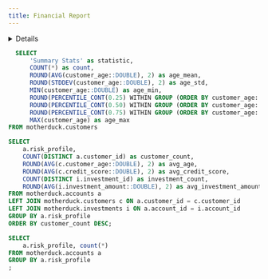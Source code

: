```yaml
---
title: Financial Report
---
```


<Details title='How to edit this page'>

  This page can be found in your project at `/pages/financial_report.md`. Make a change to the markdown file and save it to see the change take effect in your browser.
</Details>

```sql CUSTOMERS_BY_AGE
  SELECT
      'Summary Stats' as statistic,
      COUNT(*) as count,
      ROUND(AVG(customer_age::DOUBLE), 2) as age_mean,
      ROUND(STDDEV(customer_age::DOUBLE), 2) as age_std,
      MIN(customer_age::DOUBLE) as age_min,
      ROUND(PERCENTILE_CONT(0.25) WITHIN GROUP (ORDER BY customer_age::DOUBLE), 2) as age_25,
      ROUND(PERCENTILE_CONT(0.50) WITHIN GROUP (ORDER BY customer_age::DOUBLE), 2) as age_50,
      ROUND(PERCENTILE_CONT(0.75) WITHIN GROUP (ORDER BY customer_age::DOUBLE), 2) as age_75,
      MAX(customer_age) as age_max
FROM motherduck.customers
```

``` sql RISK_PROFILE_DISTRIBUTION
SELECT 
    a.risk_profile,
    COUNT(DISTINCT a.customer_id) as customer_count,
    ROUND(AVG(c.customer_age::DOUBLE), 2) as avg_age,
    ROUND(AVG(c.credit_score::DOUBLE), 2) as avg_credit_score,
    COUNT(DISTINCT i.investment_id) as investment_count,
    ROUND(AVG(i.investment_amount::DOUBLE), 2) as avg_investment_amount
FROM motherduck.accounts a
LEFT JOIN motherduck.customers c ON a.customer_id = c.customer_id
LEFT JOIN motherduck.investments i ON a.account_id = i.account_id
GROUP BY a.risk_profile
ORDER BY customer_count DESC;
```

``` sql test
SELECT
    a.risk_profile, count(*)
FROM motherduck.accounts a
GROUP BY a.risk_profile
;
```